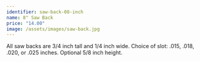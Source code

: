 ```yaml
---
identifier: saw-back-08-inch
name: 8" Saw Back
price: "14.00"
image: /assets/images/saw-back.jpg
---
```

All saw backs are 3/4 inch tall and 1/4 inch wide.  Choice of slot: .015, .018, .020, or .025 inches.  Optional 5/8 inch height.
